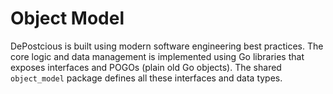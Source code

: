 # Object Model

DePostcious is built using modern software engineering best practices. The core logic and data management is implemented using Go libraries that exposes interfaces and POGOs (plain old Go objects). The shared `object_model` package defines all these interfaces and data types.
